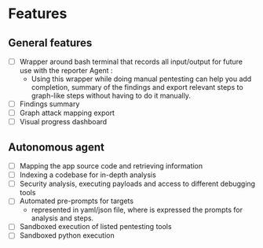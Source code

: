 # Features



## General features
- [ ] Wrapper around bash terminal that records all input/output for future use with the reporter Agent : 
    - Using this wrapper while doing manual pentesting can help you add completion, summary of the findings and export relevant steps to graph-like steps without having to do it manually. 
- [ ] Findings summary 
- [ ] Graph attack mapping export 
- [ ] Visual progress dashboard

## Autonomous agent 
- [ ] Mapping the app source code and retrieving information
- [ ] Indexing a codebase for in-depth analysis
- [ ] Security analysis, executing payloads and access to different debugging tools
- [ ] Automated pre-prompts for targets 
    - represented in yaml/json file, where is expressed the prompts for analysis and steps. 
- [ ] Sandboxed execution of listed pentesting tools
- [ ] Sandboxed python execution
